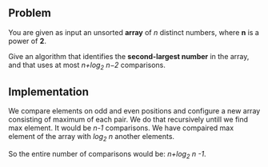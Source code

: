<h2>Problem</h2>
You are given as input an unsorted <b>array</b> of <em>n</em> distinct numbers, where <b>n</b> is a power of <b>2</b>.

Give an algorithm that identifies the <b>second-largest number</b> in the array, and that uses at most <em>n+log<sub>2</sub> n−2</em> comparisons.

<h2>Implementation</h2> 
We compare elements on odd and even positions and configure a new array consisting of maximum of each pair. We do that recursively untill we find max element. 
It would be <em>n-1</em> comparisons.
We have compaired max element of the array with  <em>log<sub>2</sub> n</em> another elements.

So the entire number of comparisons would be:
<em>n+log<sub>2</sub> n -1</em>.

